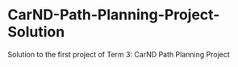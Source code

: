 # CarND-Path-Planning-Project-Solution
Solution to the first project of Term 3: CarND Path Planning Project
